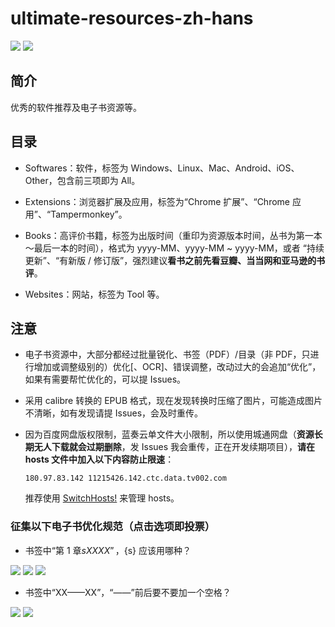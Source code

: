 # ultimate-resources-zh-hans

[![](https://img.shields.io/badge/made%20with-%e2%9d%a4-ff69b4.svg?style=flat-square)](#)
[![](https://img.shields.io/badge/for%20800+%20users-🐧-388adc.svg)](//shang.qq.com/wpa/qunwpa?idkey=7522ce136fc6c4ac94332b38d11f05f01c170a9e917e135a4a2d0f922f01f78f)

## 简介

优秀的软件推荐及电子书资源等。

## 目录

* Softwares：软件，标签为 Windows、Linux、Mac、Android、iOS、Other，包含前三项即为 All。

* Extensions：浏览器扩展及应用，标签为“Chrome 扩展”、“Chrome 应用”、“Tampermonkey”。

* Books：高评价书籍，标签为出版时间（重印为资源版本时间，丛书为第一本～最后一本的时间），格式为 yyyy-MM、yyyy-MM ~ yyyy-MM，或者 “持续更新”、“有新版 / 修订版”，强烈建议**看书之前先看豆瓣、当当网和亚马逊的书评**。

* Websites：网站，标签为 Tool 等。

## 注意

* 电子书资源中，大部分都经过批量锐化、书签（PDF）/目录（非 PDF，只进行增加或调整级别的）优化[、OCR]、错误调整，改动过大的会追加“优化”，如果有需要帮忙优化的，可以提 Issues。

* 采用 calibre 转换的 EPUB 格式，现在发现转换时压缩了图片，可能造成图片不清晰，如有发现请提 Issues，会及时重传。

* 因为百度网盘版权限制，蓝奏云单文件大小限制，所以使用城通网盘（**资源长期无人下载就会过期删除**，发 Issues 我会重传，正在开发续期项目），**请在 hosts 文件中加入以下内容防止限速**：
    ```
    180.97.83.142 11215426.142.ctc.data.tv002.com
    ```
    推荐使用 [SwitchHosts!](Softwares/【All】SwitchHosts!：管理、切换多%20hosts%20方案工具.md) 来管理 hosts。

### 征集以下电子书优化规范（点击选项即投票）

* 书签中“第 1 章${s}XXXX”，${s} 应该用哪种？

[![](https://api.gh-polls.com/poll/01CZWAT16HQXVZEJFVQ0YKVJWW/%E4%B8%80%E4%B8%AA%E5%8D%8A%E8%A7%92%E7%A9%BA%E6%A0%BC)](https://api.gh-polls.com/poll/01CZWAT16HQXVZEJFVQ0YKVJWW/%E4%B8%80%E4%B8%AA%E5%8D%8A%E8%A7%92%E7%A9%BA%E6%A0%BC/vote)
[![](https://api.gh-polls.com/poll/01CZWAT16HQXVZEJFVQ0YKVJWW/%E4%B8%A4%E4%B8%AA%E5%8D%8A%E8%A7%92%E7%A9%BA%E6%A0%BC)](https://api.gh-polls.com/poll/01CZWAT16HQXVZEJFVQ0YKVJWW/%E4%B8%A4%E4%B8%AA%E5%8D%8A%E8%A7%92%E7%A9%BA%E6%A0%BC/vote)
[![](https://api.gh-polls.com/poll/01CZWAT16HQXVZEJFVQ0YKVJWW/%E4%B8%80%E4%B8%AA%E5%85%A8%E8%A7%92%E7%A9%BA%E6%A0%BC)](https://api.gh-polls.com/poll/01CZWAT16HQXVZEJFVQ0YKVJWW/%E4%B8%80%E4%B8%AA%E5%85%A8%E8%A7%92%E7%A9%BA%E6%A0%BC/vote)

* 书签中“XX——XX”，“——”前后要不要加一个空格？

[![](https://api.gh-polls.com/poll/01CZWAYRRX1935XZBRSG09K2G5/true)](https://api.gh-polls.com/poll/01CZWAYRRX1935XZBRSG09K2G5/true/vote)
[![](https://api.gh-polls.com/poll/01CZWAYRRX1935XZBRSG09K2G5/false)](https://api.gh-polls.com/poll/01CZWAYRRX1935XZBRSG09K2G5/false/vote)
